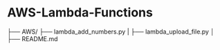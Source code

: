 # AWS-Lambda-Functions
├── AWS/    ├── lambda_add_numbers.py |   ├── lambda_upload_file.py │   ├── README.md
